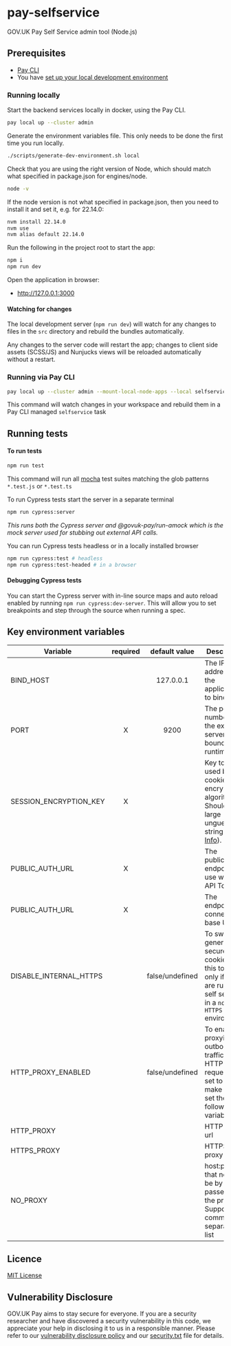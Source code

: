 # pay-selfservice
GOV.UK Pay Self Service admin tool (Node.js)

## Prerequisites
* [Pay CLI](https://www.npmjs.com/package/@govuk-pay/cli)
* You have [set up your local development environment](https://manual.payments.service.gov.uk/manual/development-processes/setup-local-dev-environment.html)

### Running locally

Start the backend services locally in docker, using the Pay CLI.
  
```bash
pay local up --cluster admin
```

Generate the environment variables file. This only needs to be done the first time you run locally.
  
```bash
./scripts/generate-dev-environment.sh local
```

Check that you are using the right version of Node, which should match what specified in package.json for engines/node.

```bash
node -v
```

If the node version is not what specified in package.json, then you need to install it and set it, e.g. for 22.14.0:

```bash
nvm install 22.14.0
nvm use
nvm alias default 22.14.0
```

Run the following in the project root to start the app:

```bash
npm i
npm run dev
 ```

Open the application in browser: 
- http://127.0.0.1:3000

#### Watching for changes

The local development server (`npm run dev`) will watch for any changes to files in the `src` directory and rebuild the bundles automatically.

Any changes to the server code will restart the app; changes to client side assets (SCSS/JS) and Nunjucks views will be reloaded automatically without a restart.

### Running via Pay CLI

```bash
pay local up --cluster admin --mount-local-node-apps --local selfservice
```
This command will watch changes in your workspace and rebuild them in a Pay CLI managed `selfservice` task

## Running tests

#### To run tests

```bash
npm run test
```
This command will run all [mocha](https://mochajs.org/) test suites matching the glob patterns `*.test.js` or `*.test.ts`

To run Cypress tests start the server in a separate terminal

```bash
npm run cypress:server
```
    
_This runs both the Cypress server and @govuk-pay/run-amock which is the mock server used for stubbing out external API calls._

You can run Cypress tests headless or in a locally installed browser

```bash
npm run cypress:test # headless
npm run cypress:test-headed # in a browser
```

#### Debugging Cypress tests

You can start the Cypress server with in-line source maps and auto reload enabled by running `npm run cypress:dev-server`. 
This will allow you to set breakpoints and step through the source when running a spec.

## Key environment variables

| Variable               | required |  default value  | Description                                                                                                                                           |
|------------------------|:--------:|:---------------:|-------------------------------------------------------------------------------------------------------------------------------------------------------|
| BIND_HOST              |          |    127.0.0.1    | The IP address for the application to bind to                                                                                                         |
| PORT                   |    X     |      9200       | The port number for the express server to be bound at runtime                                                                                         |
| SESSION_ENCRYPTION_KEY |    X     |                 | Key to be used by the cookie encryption algorithm. Should be a large unguessable string ([More Info](https://www.npmjs.com/package/client-sessions)). |
| PUBLIC_AUTH_URL        |    X     |                 | The publicauth endpoint to use when API Tokens.                                                                                                       |
| PUBLIC_AUTH_URL        |    X     |                 | The endpoint to connector base URL.                                                                                                                   |
| DISABLE_INTERNAL_HTTPS |          | false/undefined | To switch off generating secure cookies. Set this to `true` only if you are running self service in a `non HTTPS` environment.                        |
| HTTP_PROXY_ENABLED     |          | false/undefined | To enable proxying outbound traffic of HTTP(S) requests. If set to `true` make sure to set the following 3 variables                                  |
| HTTP_PROXY             |          |                 | HTTP proxy url                                                                                                                                        |
| HTTPS_PROXY            |          |                 | HTTPS proxy url                                                                                                                                       |
| NO_PROXY               |          |                 | host:port(s) that need to be by passed by the proxy. Supports comma separated list                                                                    |

## Licence

[MIT License](LICENSE)

## Vulnerability Disclosure

GOV.UK Pay aims to stay secure for everyone. If you are a security researcher and have discovered a security vulnerability in this code, we appreciate your help in disclosing it to us in a responsible manner. Please refer to our [vulnerability disclosure policy](https://www.gov.uk/help/report-vulnerability) and our [security.txt](https://vdp.cabinetoffice.gov.uk/.well-known/security.txt) file for details.
